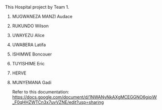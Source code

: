 This Hospital project by Team 1.
1. MUGWANEZA MANZI Audace
2. RUKUNDO Wilson
3. UWAYEZU Alice
4. UWABERA Latifa
5. ISHIMWE Boncouer
6. TUYISHIME Eric
7. HERVE
8. MUNYEMANA Gadi

   Refer to this documentation: https://docs.google.com/document/d/1NWANyNkAXgMCEGGNO6gioiW_F0qHHZWTCn3x7uvVZNE/edit?usp=sharing
